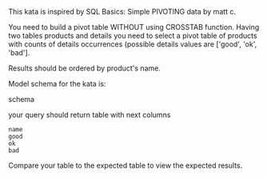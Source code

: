 This kata is inspired by SQL Basics: Simple PIVOTING data by matt c.

You need to build a pivot table WITHOUT using CROSSTAB function. Having two tables products and details you need to select a pivot table of products with counts of details occurrences (possible details values are ['good', 'ok', 'bad'].

Results should be ordered by product's name.

Model schema for the kata is:

schema

your query should return table with next columns

```
name
good
ok
bad

```
Compare your table to the expected table to view the expected results.
